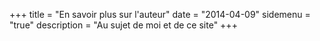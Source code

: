 +++
title = "En savoir plus sur l'auteur"
date = "2014-04-09"
sidemenu = "true"
description = "Au sujet de moi et de ce site"
+++


